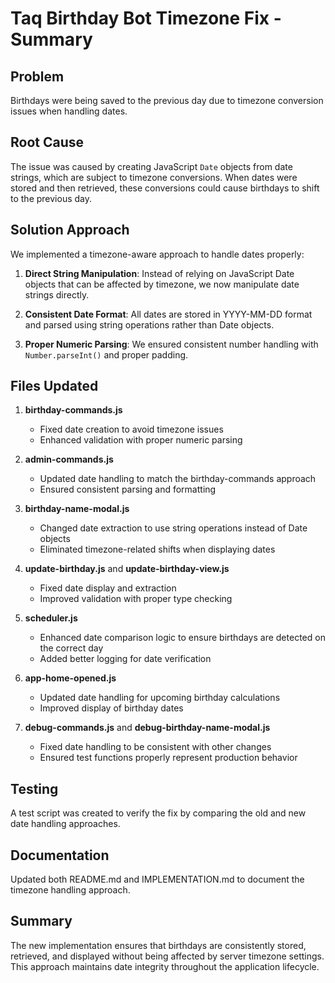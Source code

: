 # Taq Birthday Bot Timezone Fix - Summary

## Problem
Birthdays were being saved to the previous day due to timezone conversion issues when handling dates.

## Root Cause
The issue was caused by creating JavaScript `Date` objects from date strings, which are subject to timezone conversions. When dates were stored and then retrieved, these conversions could cause birthdays to shift to the previous day.

## Solution Approach
We implemented a timezone-aware approach to handle dates properly:

1. **Direct String Manipulation**: Instead of relying on JavaScript Date objects that can be affected by timezone, we now manipulate date strings directly.

2. **Consistent Date Format**: All dates are stored in YYYY-MM-DD format and parsed using string operations rather than Date objects.

3. **Proper Numeric Parsing**: We ensured consistent number handling with `Number.parseInt()` and proper padding.

## Files Updated

1. **birthday-commands.js**
   - Fixed date creation to avoid timezone issues
   - Enhanced validation with proper numeric parsing

2. **admin-commands.js**
   - Updated date handling to match the birthday-commands approach
   - Ensured consistent parsing and formatting

3. **birthday-name-modal.js**
   - Changed date extraction to use string operations instead of Date objects
   - Eliminated timezone-related shifts when displaying dates

4. **update-birthday.js** and **update-birthday-view.js**
   - Fixed date display and extraction
   - Improved validation with proper type checking

5. **scheduler.js**
   - Enhanced date comparison logic to ensure birthdays are detected on the correct day
   - Added better logging for date verification

6. **app-home-opened.js**
   - Updated date handling for upcoming birthday calculations
   - Improved display of birthday dates

7. **debug-commands.js** and **debug-birthday-name-modal.js**
   - Fixed date handling to be consistent with other changes
   - Ensured test functions properly represent production behavior

## Testing
A test script was created to verify the fix by comparing the old and new date handling approaches.

## Documentation
Updated both README.md and IMPLEMENTATION.md to document the timezone handling approach.

## Summary
The new implementation ensures that birthdays are consistently stored, retrieved, and displayed without being affected by server timezone settings. This approach maintains date integrity throughout the application lifecycle.
